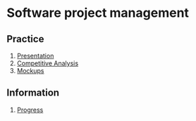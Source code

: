 # Software project management

## Practice
1. [Presentation](task01.md)
2. [Competitive Analysis](task02.md)
2. [Mockups](task03.md)

## Information
1. [Progress](progress.md)
